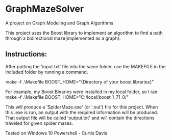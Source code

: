 # GraphMazeSolver
A project on Graph Modeling and Graph Algorithms

This project uses the Boost library to implement an algorithm to find
a path through a bidirectional maze(implemented as a graph).

## Instructions:

After putting the 'input.txt' file into the same folder,
use the MAKEFILE in the included folder by running a command.

make -f .\Makefile BOOST_HOME="{Directory of your boost libraries}"

For example, my Boost Binaries were installed in my local folder, so I ran:
make -f .\Makefile BOOST_HOME="C:/local/boost_1_71_0/"

This will produce a 'SpiderMaze.exe' (or '.out') file for this project. When this .exe is run, 
an output with the required information will be produced. That output file will be called 
'output.txt' and will contain the directions traveled for given spider mazes.


Tested on Windows 10 Powershell - Curtis Davis
